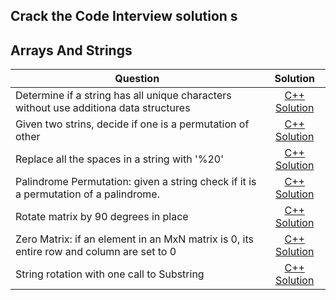 ## Crack the Code Interview solution s

## Arrays And Strings 
|Question |Solution |
|-------|:------:|
|Determine if a string has all unique characters without use additiona data structures |[C++ Solution]( )|
|Given two strins, decide if one is a permutation of other|[C++ Solution]( )|
|Replace all the spaces in a string with '%20'|[C++ Solution]( )|
|Palindrome Permutation: given a string check if it is a permutation of a palindrome.|[C++ Solution]( )|
|Rotate matrix by 90 degrees in place|[C++ Solution]( )|
|Zero Matrix: if an element in an MxN matrix is 0, its entire row and column are set to 0|[C++ Solution]( )|
|String rotation with one call to Substring|[C++ Solution]( )|
